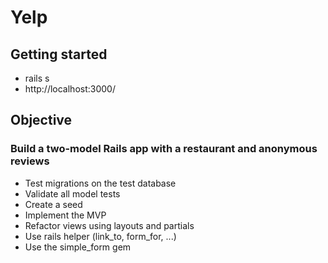 # Yelp

## Getting started

* rails s
* http://localhost:3000/

## Objective

### Build a two-model Rails app with a restaurant and anonymous reviews

* Test migrations on the test database
* Validate all model tests
* Create a seed
* Implement the MVP
* Refactor views using layouts and partials
* Use rails helper (link_to, form_for, ...)
* Use the simple_form gem

